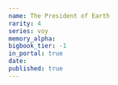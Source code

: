 ```yaml
---
name: The President of Earth
rarity: 4
series: voy
memory_alpha:
bigbook_tier: -1
in_portal: true
date:
published: true
---
```



